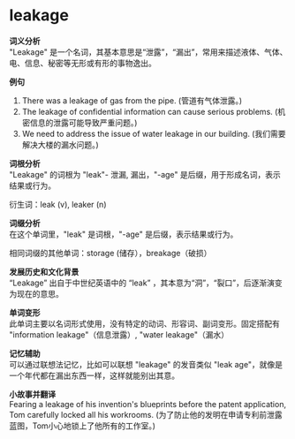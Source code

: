# leakage

**词义分析**  
"Leakage" 是一个名词，其基本意思是“泄露”，“漏出”，常用来描述液体、气体、电、信息、秘密等无形或有形的事物逸出。

  

**例句**

  

1.  There was a leakage of gas from the pipe. (管道有气体泄露。)
2.  The leakage of confidential information can cause serious problems. (机密信息的泄露可能导致严重问题。)
3.  We need to address the issue of water leakage in our building. (我们需要解决大楼的漏水问题。)

  

**词根分析**  
"Leakage" 的词根为 "leak"- 泄漏, 漏出，"-age" 是后缀，用于形成名词，表示结果或行为。

  

衍生词：leak (v), leaker (n)

  

**词缀分析**  
在这个单词里，"leak" 是词根，"-age" 是后缀，表示结果或行为。

  

相同词缀的其他单词：storage (储存），breakage（破损）

  

**发展历史和文化背景**  
“Leakage” 出自于中世纪英语中的 “leak” ，其本意为“洞”，“裂口”，后逐渐演变为现在的意思。

  

**单词变形**  
此单词主要以名词形式使用，没有特定的动词、形容词、副词变形。固定搭配有 "information leakage"（信息泄露）, "water leakage"（漏水）

  

**记忆辅助**  
可以通过联想法记忆，比如可以联想 "leakage" 的发音类似 "leak age"，就像是一个年代都在漏出东西一样，这样就能别出其意。

  

**小故事并翻译**  
Fearing a leakage of his invention's blueprints before the patent application, Tom carefully locked all his workrooms. (为了防止他的发明在申请专利前泄露蓝图，Tom小心地锁上了他所有的工作室。)
